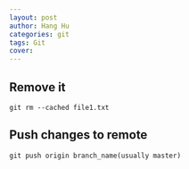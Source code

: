 ```yaml
---
layout: post
author: Hang Hu
categories: git
tags: Git 
cover: 
---
```


## Remove it

```
git rm --cached file1.txt
```

## Push changes to remote

```
git push origin branch_name(usually master)
```
